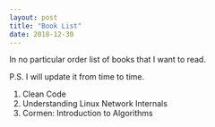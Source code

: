```yaml
---
layout: post
title: "Book List"
date: 2018-12-30
---
```

In no particular order list of books that I want to read.

P.S. I will update it from time to time.

1. Clean Code
2. Understanding Linux Network Internals
3. Cormen: Introduction to Algorithms
